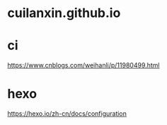 # cuilanxin.github.io

# ci

https://www.cnblogs.com/weihanli/p/11980499.html

# hexo

https://hexo.io/zh-cn/docs/configuration

